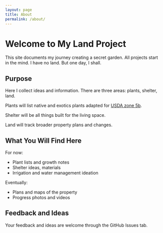 ```yaml
---
layout: page
title: About
permalink: /about/
---
```


# Welcome to My Land Project

This site documents my journey creating a secret garden.
All projects start in the mind. 
I have no land. 
But one day, I shall. 

## Purpose

Here I collect ideas and information.
There are three areas: plants, shelter, land.

Plants will list native and exotics plants adapted for [USDA zone 5b](https://en.wikipedia.org/wiki/Hardiness_zone#:~:text=States%20at%201a.-,Definitions,-%5Bedit%5D).

Shelter will be all things built for the living space.

Land will track broader property plans and changes. 

## What You Will Find Here

For now:
- Plant lists and growth notes  
- Shelter ideas, materials  
- Irrigation and water management ideation

Eventually:
- Plans and maps of the property
- Progress photos and videos

## Feedback and Ideas

Your feedback and ideas are welcome through the GitHub Issues tab.
